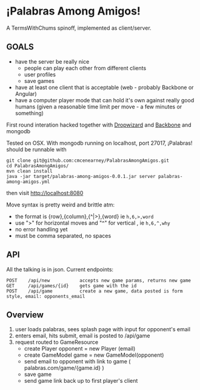 ¡Palabras Among Amigos!
======================

A TermsWithChums spinoff, implemented as client/server.

GOALS
------

  - have the server be really nice
    - people can play each other from different clients
    - user profiles
    - save games
  - have at least one client that is acceptable (web - probably Backbone or Angular)
  - have a computer player mode that can hold it's own against really good humans (given a reasonable time limit per move - a few minutes or something)  

  
First round interation hacked together with [Dropwizard](https://github.com/dropwizard/dropwizard) and [Backbone](http://backbonejs.org/) and mongodb


Tested on OSX. With mongodb running on localhost, port 27017,  ¡Palabras! should be runnable with

```
git clone git@github.com:cmcenearney/PalabrasAmongAmigos.git
cd PalabrasAmongAmigos/
mvn clean install
java -jar target/palabras-among-amigos-0.0.1.jar server palabras-among-amigos.yml
```

then visit [http://localhost:8080](http://localhost:8080)

Move syntax is pretty weird and brittle atm:  
  - the format is {row},{column},{^|>},{word} ie `h,6,>,word`    
  - use ">" for horizontal moves and "^" for vertical , ie `h,6,^,why` 
  - no error handling yet  
  - must be comma separated, no spaces  


API
---

All the talking is in json. Current endpoints:

```
POST    /api/new           accepts new game params, returns new game   
GET     /api/games/{id}    gets game with the id   
POST    /api/game          create a new game, data posted is form style, email: opponents_email

```

Overview
--------

1. user loads palabras, sees splash page with input for opponent's email
2. enters email, hits submit, email is posted to  /api/game
3. request routed to GameResource 
   - create Player opponent = new Player (email)
   - create GameModel game = new GameModel(opponent)
   - send email to opponent with link to game ( palabras.com/game/{game.id} )
   - save game
   - send game link back up to first player's client






